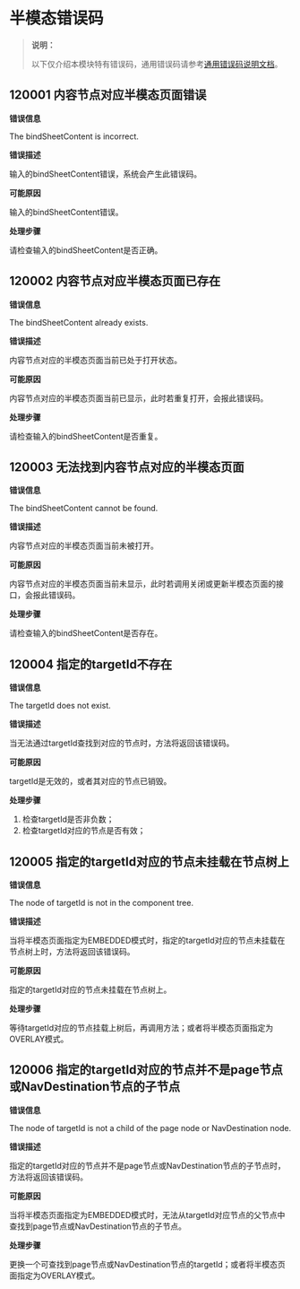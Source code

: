 # 半模态错误码
<!--Kit: ArkUI-->
<!--Subsystem: ArkUI-->
<!--Owner: @CCFFWW-->
<!--Designer: @yangfan229-->
<!--Tester: @lxl007-->
<!--Adviser: @HelloCrease-->

> **说明：**
>
> 以下仅介绍本模块特有错误码，通用错误码请参考[通用错误码说明文档](../errorcode-universal.md)。

## 120001 内容节点对应半模态页面错误

**错误信息**

The bindSheetContent is incorrect.

**错误描述**

输入的bindSheetContent错误，系统会产生此错误码。

**可能原因**

输入的bindSheetContent错误。

**处理步骤**

请检查输入的bindSheetContent是否正确。

## 120002 内容节点对应半模态页面已存在

**错误信息**

The bindSheetContent already exists.

**错误描述**

内容节点对应的半模态页面当前已处于打开状态。

**可能原因**

内容节点对应的半模态页面当前已显示，此时若重复打开，会报此错误码。

**处理步骤**

请检查输入的bindSheetContent是否重复。

## 120003 无法找到内容节点对应的半模态页面

**错误信息**

The bindSheetContent cannot be found.

**错误描述**

内容节点对应的半模态页面当前未被打开。

**可能原因**

内容节点对应的半模态页面当前未显示，此时若调用关闭或更新半模态页面的接口，会报此错误码。

**处理步骤**

请检查输入的bindSheetContent是否存在。

## 120004 指定的targetId不存在

**错误信息**

The targetId does not exist.

**错误描述**

当无法通过targetId查找到对应的节点时，方法将返回该错误码。

**可能原因**

targetId是无效的，或者其对应的节点已销毁。

**处理步骤**

1. 检查targetId是否非负数；
2. 检查targetId对应的节点是否有效；

## 120005 指定的targetId对应的节点未挂载在节点树上

**错误信息**

The node of targetId is not in the component tree.

**错误描述**

当将半模态页面指定为EMBEDDED模式时，指定的targetId对应的节点未挂载在节点树上时，方法将返回该错误码。

**可能原因**

指定的targetId对应的节点未挂载在节点树上。

**处理步骤**

等待targetId对应的节点挂载上树后，再调用方法；或者将半模态页面指定为OVERLAY模式。

## 120006 指定的targetId对应的节点并不是page节点或NavDestination节点的子节点

**错误信息**

The node of targetId is not a child of the page node or NavDestination node.

**错误描述**

指定的targetId对应的节点并不是page节点或NavDestination节点的子节点时，方法将返回该错误码。

**可能原因**

当将半模态页面指定为EMBEDDED模式时，无法从targetId对应节点的父节点中查找到page节点或NavDestination节点的子节点。

**处理步骤**

更换一个可查找到page节点或NavDestination节点的targetId；或者将半模态页面指定为OVERLAY模式。
